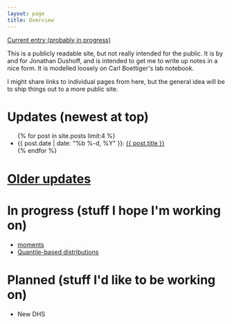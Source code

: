 ```yaml
---
layout: page
title: Overview
---
```


[Current entry (probably in progress)](current.html)

This is a publicly readable site, but not really intended for the public. It is by and for Jonathan Dushoff, and is intended to get me to write up notes in a nice form. It is modelled loosely on Carl Boettiger's lab notebook.

I might share links to individual pages from here, but the general idea will be to ship things out to a more public site.

# Updates (newest at top)
<!-- # [Updates](updates.html) -->

<ul class="post-list">
	{% for post in site.posts limit:4 %}
		<li>
			<span class="post-meta">{{ post.date | date: "%b %-d, %Y" }}: </span>
				<a class="post-mini" href="{{ post.url | prepend: site.baseurl }}">{{ post.title }}</a>
		</li>
	{% endfor %}
</ul>

# [Older updates](updates.html)

# In progress (stuff I hope I'm working on)

* [moments](moments.html)
* [Quantile-based distributions](qbd.html)

# Planned (stuff I'd like to be working on)

* New DHS
